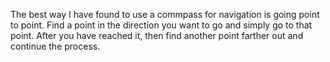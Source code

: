 The best way I have found to use a commpass for navigation is going point
to point. Find a point in the direction you want to go and simply go to that point.
After you have reached it, then find another point farther out and continue the process.